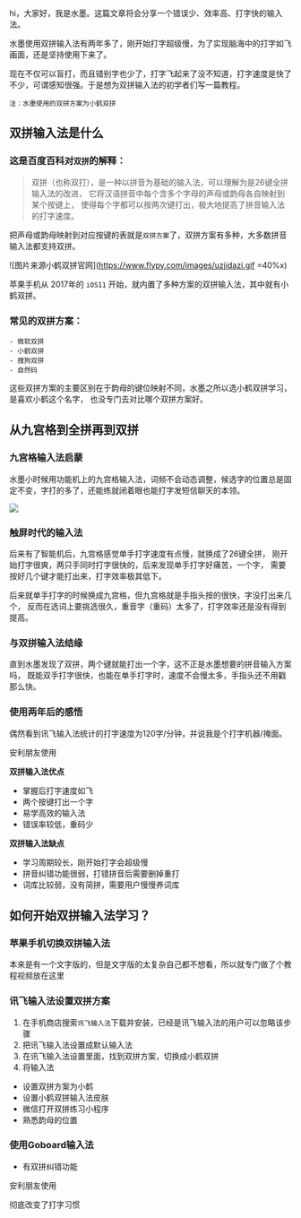 
hi，大家好，我是水墨。这篇文章将会分享一个错误少、效率高、打字快的输入法。

水墨使用双拼输入法有两年多了，刚开始打字超级慢，为了实现脑海中的打字如飞画面，还是坚持使用下来了。

现在不仅可以盲打，而且错别字也少了，打字飞起来了没不知道，打字速度是快了不少，可谓感知很强。于是想为双拼输入法的初学者们写一篇教程。

`注：水墨使用的双拼方案为小鹤双拼`




## 双拼输入法是什么

### 这是百度百科对`双拼`的解释：

>双拼（也称双打），是一种以拼音为基础的输入法，可以理解为是26键全拼输入法的改进，
它将汉语拼音中每个含多个字母的声母或韵母各自映射到某个按键上，
使得每个字都可以按两次键打出，极大地提高了拼音输入法的打字速度。

把声母或韵母映射到对应按键的表就是`双拼方案`了，双拼方案有多种，大多数拼音输入法都支持双拼。

![图片来源小鹤双拼官网](https://www.flypy.com/images/uzjidazi.gif =40%x)

苹果手机从 2017年的 `iOS11` 开始，就内置了多种方案的双拼输入法，其中就有小鹤双拼。

### 常见的双拼方案：

    - 微软双拼
    - 小鹤双拼 
    - 搜狗双拼  
    - 自然码

这些双拼方案的主要区别在于韵母的键位映射不同，水墨之所以选小鹤双拼学习，是喜欢小鹤这个名字，
也没专门去对比哪个双拼方案好。


## 从九宫格到全拼再到双拼
 
### 九宫格输入法启蒙
 
水墨小时候用功能机上的九宫格输入法，词频不会动态调整，候选字的位置总是固定不变，字打的多了，还能练就闭着眼也能打字发短信聊天的本领。


![](https://files.mdnice.com/user/17666/bda7858f-6bc8-482b-a34f-b2df237e50bf.png)


### 触屏时代的输入法
后来有了智能机后，九宫格感觉单手打字速度有点慢，就换成了26键全拼，
刚开始打字很爽，两只手同时打字很快的，后来发现单手打字好痛苦，一个字，
需要按好几个键才能打出来，打字效率极其低下。

后来就单手打字的时候换成九宫格，但九宫格就是手指头按的很快，字没打出来几个，
反而在选词上要挑选很久，重音字（重码）太多了，打字效率还是没有得到提高。

### 与双拼输入法结缘

直到水墨发现了双拼，两个键就能打出一个字，这不正是水墨想要的拼音输入方案吗，
既能双手打字很快，也能在单手打字时，速度不会慢太多，手指头还不用戳那么快。



### 使用两年后的感悟

偶然看到讯飞输入法统计的打字速度为120字/分钟，并说我是个打字机器/掩面。

安利朋友使用


**双拼输入法优点**

- 掌握后打字速度如飞
- 两个按键打出一个字
- 易学高效的输入法
- 错误率较低，重码少

**双拼输入法缺点**
    
- 学习周期较长，刚开始打字会超级慢
- 拼音纠错功能很弱，打错拼音后需要删掉重打
- 词库比较弱，没有简拼，需要用户慢慢养词库


## 如何开始双拼输入法学习？

### 苹果手机切换双拼输入法

本来是有一个文字版的，但是文字版的太复杂自己都不想看，所以就专门做了个教程视频放在这里



### 讯飞输入法设置双拼方案

1. 在手机商店搜索`讯飞输入法`下载并安装，已经是讯飞输入法的用户可以忽略该步骤
2. 把讯飞输入法设置成默认输入法
3. 在讯飞输入法设置里面，找到双拼方案，切换成小鹤双拼
4. 将输入法

- 设置双拼方案为小鹤
- 设置小鹤双拼输入法皮肤
- 微信打开双拼练习小程序
- 熟悉韵母的位置


### 使用Goboard输入法

- 有双拼纠错功能


安利朋友使用

彻底改变了打字习惯

